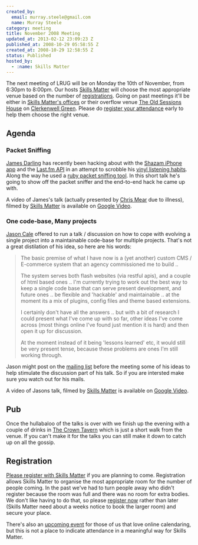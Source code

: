 ```yaml
--- 
created_by: 
  email: murray.steele@gmail.com
  name: Murray Steele
category: meeting
title: November 2008 Meeting
updated_at: 2013-02-12 23:09:23 Z
published_at: 2008-10-29 05:58:55 Z
created_at: 2008-10-29 12:58:55 Z
status: Published
hosted_by:
  - :name: Skills Matter
---
```


The next meeting of LRUG will be on Monday the 10th of November, from 6:30pm to 8:00pm.  Our hosts [Skills Matter](http://skillsmatter.com/) will choose the most appropriate venue based on the number of <a href="#nov08registration">registrations</a>.  Going on past meetings it'll be either in [Skills Matter's offices](http://maps.google.co.uk/maps?f=q&hl=en&geocode=&q=skillsmatter+ec1r+0be&ie=UTF8&cid=51524602,-104662,10325109927309711932&s=AARTsJrMIyRGqi5u5rwj683gPacEM_GIrA&ll=51.523297,-0.107889&spn=0.010601,0.018668&z=16&iwloc=A) or their overflow venue [The Old Sessions House](http://www.sessionshouse.com/) on [Clerkenwell Green](http://tinyurl.com/2bjjzz).  Please do <a href="#nov08registration">register your attendance</a> early to help them choose the right venue.

## Agenda

### Packet Sniffing
[James Darling](http://coupde.com/) has recently been hacking about with the [Shazam iPhone app](http://www.shazam.com/music/web/pages/iphone.html) and the [Last.fm API](http://www.last.fm/api) in an attempt to scrobble his [vinyl listening habits](http://www.last.fm/user/Abscond/tracks).  Along the way he used a [ruby packet sniffing tool](http://www.goto.info.waseda.ac.jp/~fukusima/ruby/pcap-e.html).  In this short talk he's going to show off the packet sniffer and the end-to-end hack he came up with.

A video of James's talk (actually presented by [Chris Mear](http://feedmechocolate.com) due to illness), filmed by [Skills Matter](http://skillsmatter.com/podcast/ajax-ria/packet-sniffing) is available on [Google Video](http://video.google.com/videoplay?docid=-85168513489269464&hl=en).

### One code-base, Many projects
[Jason Cale](http://jasoncale.com/) offered to run a talk / discussion on how to cope with evolving a single project into a maintainable code-base for multiple projects.  That's not a great distilation of his idea, so here are his words:
 
> The basic premise of what I have now is a (yet another) custom CMS / E-commerce system that an agency
> commissioned me to build ..
>
> The system serves both flash websites (via restful apis), and a couple of html based ones .. I'm 
> currently trying to work out the best way to keep a single code base that can serve present 
> development, and future ones .. be flexible and 'hackable' and maintainable .. at the moment 
> its a mix of plugins, config files and theme based extensions.
> 
> I certainly don't have all the answers .. but with a bit of research I could present what I've 
> come up with so far, other ideas I've come across (most things online I've found just mention
> it is hard) and then open it up for discussion.
>
> At the moment instead of it being 'lessons learned' etc, it would still be very present tense, 
> because these problems are ones I'm still working through.

Jason might post on the [mailing list](/mailing-list) before the meeting some of his ideas to help stimulate the discussion part of his talk.  So if you are intersted make sure you watch out for his mails.

A video of Jasons talk, filmed by [Skills Matter](http://skillsmatter.com/podcast/ajax-ria/one-code-base-many-projects) is available on [Google Video](http://video.google.com/videoplay?docid=5376247944588981030&hl=en).

## Pub

Once the hullabaloo of the talks is over with we finish up the evening with a couple of drinks in [The Crown Tavern](http://fancyapint.com/pubs/pub199.html) which is just a short walk from the venue.  If you can't make it for the talks you can still make it down to catch up on all the gossip.

Registration <a name="nov08registration">&nbsp;</a>
---------------------------------------------------

[Please register with Skills Matter](http://skillsmatter.com/event/ajax-ria/lrug-meeting-november) if you are planning to come.  Registration allows Skills Matter to organise the most appropriate room for the number of people coming.  In the past we've had to turn people away who didn't register because the room was full and there was no room for extra bodies.  We don't like having to do that, so please [register now](http://skillsmatter.com/event/ajax-ria/lrug-meeting-november) rather than later (Skills Matter need about a weeks notice to book the larger room) and secure your place.  

There's also an [upcoming event](http://upcoming.yahoo.com/event/1292638/) for those of us that love online calendaring, but this is not a place to indicate attendance in a meaningful way for Skills Matter.
